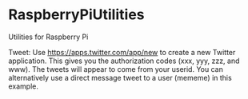 # RaspberryPiUtilities
Utilities for Raspberry Pi

Tweet: Use https://apps.twitter.com/app/new to create a new Twitter application. This gives you the authorization codes (xxx, yyy, zzz, and www). The tweets will appear to come from your userid. You can alternatively use a direct message tweet to a user (mememe) in this example.
